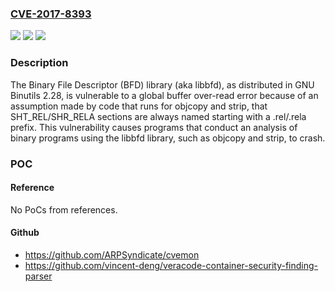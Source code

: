 ### [CVE-2017-8393](https://cve.mitre.org/cgi-bin/cvename.cgi?name=CVE-2017-8393)
![](https://img.shields.io/static/v1?label=Product&message=n%2Fa&color=blue)
![](https://img.shields.io/static/v1?label=Version&message=n%2Fa&color=blue)
![](https://img.shields.io/static/v1?label=Vulnerability&message=n%2Fa&color=brighgreen)

### Description

The Binary File Descriptor (BFD) library (aka libbfd), as distributed in GNU Binutils 2.28, is vulnerable to a global buffer over-read error because of an assumption made by code that runs for objcopy and strip, that SHT_REL/SHR_RELA sections are always named starting with a .rel/.rela prefix. This vulnerability causes programs that conduct an analysis of binary programs using the libbfd library, such as objcopy and strip, to crash.

### POC

#### Reference
No PoCs from references.

#### Github
- https://github.com/ARPSyndicate/cvemon
- https://github.com/vincent-deng/veracode-container-security-finding-parser

